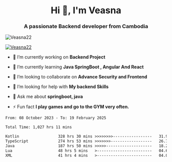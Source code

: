 <h1 align="center">Hi 👋, I'm Veasna</h1>
<h3 align="center">A passionate Backend developer from Cambodia</h3>

<p align="left"> <img src="https://komarev.com/ghpvc/?username=Veasna22&label=Profile%20views&color=0e75b6&style=flat" alt="Veasna22" /> </p>

<p align="left"> <a href="https://github.com/ryo-ma/github-profile-trophy"><img src="https://github-profile-trophy.vercel.app/?username=veasna22&theme=dracula" alt="Veasna22" /></a> </p>

- 🔭 I’m currently working on **Backend Project**

- 🌱 I’m currently learning **Java SpringBoot , Angular And React**

- 👯 I’m looking to collaborate on **Advance Security and Frontend**

- 🤝 I’m looking for help with **My backend Skills**

- 💬 Ask me about **springboot, java**

- ⚡ Fun fact **I play games and go to the GYM very often.**

<!--START_SECTION:waka-->

```txt
From: 08 October 2023 - To: 19 February 2025

Total Time: 1,027 hrs 11 mins

Kotlin                 328 hrs 30 mins >>>>>>>>-----------------   31.98 %
TypeScript             274 hrs 53 mins >>>>>>>------------------   26.76 %
Java                   187 hrs 50 mins >>>>>--------------------   18.29 %
Lua                    48 hrs 5 mins   >------------------------   04.68 %
XML                    41 hrs 4 mins   >------------------------   04.00 %
```

<!--END_SECTION:waka-->
